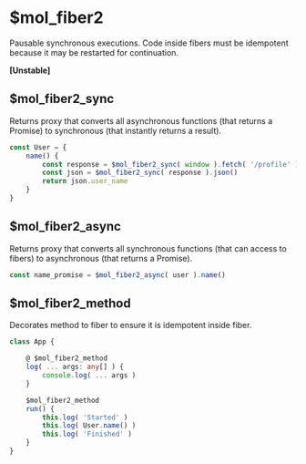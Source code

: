 # $mol_fiber2

Pausable synchronous executions.
Code inside fibers must be idempotent because it may be restarted for continuation.

**[Unstable]**

## $mol_fiber2_sync

Returns proxy that converts all asynchronous functions (that returns a Promise) to synchronous (that instantly returns a result).

```typescript
const User = {
	name() {
		const response = $mol_fiber2_sync( window ).fetch( '/profile' )
		const json = $mol_fiber2_sync( response ).json()
		return json.user_name
	}
}
```

## $mol_fiber2_async

Returns proxy that converts all synchronous functions (that can access to fibers) to asynchronous (that returns a Promise).

```typescript
const name_promise = $mol_fiber2_async( user ).name()
```

## $mol_fiber2_method

Decorates method to fiber to ensure it is idempotent inside fiber.

```typescript
class App {

	@ $mol_fiber2_method
	log( ... args: any[] ) {
		console.log( ... args )
	}

	$mol_fiber2_method
	run() {
		this.log( 'Started' )
		this.log( User.name() )
		this.log( 'Finished' )
	}
}
```
